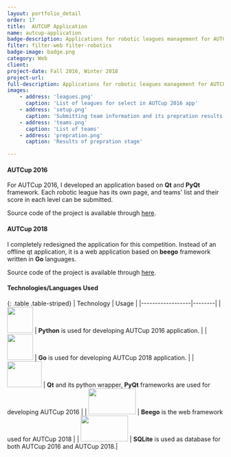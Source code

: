 ```yaml
---
layout: portfolio_detail
order: 17
title:  AUTCUP Application
name: autcup-application
badge-description: Applications for robotic leagues management for AUTCUP 2018 and AUTCUP 2016 international competitions.
filter: filter-web filter-robotics
badge-image: badge.png
category: Web
client:
project-date: Fall 2016, Winter 2018
project-url:
full-description: Applications for robotic leagues management for AUTCUP 2018 and AUTCUP 2016 international competitions.
images:
    - address: 'leagues.png'
      caption: 'List of leagues for select in AUTCup 2016 app'
    - address: 'setup.png'
      caption: 'Submitting team information and its prepration results'
    - address: 'teams.png'
      caption: 'List of teams'
    - address: 'prepration.png'
      caption: 'Results of prepration stage'

---
```

#### AUTCup 2016
For AUTCup 2016, I developed an application based on **Qt** and **PyQt** framework. Each robotic league has its own page, and teams' list and their score in each level can be submitted.

<i class="bx bxl-github"></i>  Source code of the project is available through [here](https://github.com/Abradat/AUTCUP2016Application).
#### AUTCup 2018
I completely redesigned the application for this competition. Instead of an offline qt application, it is a web application based on **beego** framework written in **Go** languages.

<i class="bx bxl-github"></i> Source code of the project is available through [here](https://github.com/abradat/autcup2018-webapp).
#### Technologies/Languages Used

{: .table .table-striped}
| Technology | Usage |
|------------------|--------|
| <img src="{{'assets/img/portfolio/technologies/python.png' | relative_url}}" width="60" height="60"> | **Python** is used for developing AUTCup 2016 application. |
| <img src="{{'assets/img/portfolio/technologies/go.png' | relative_url}}" width="60" height="60"> | **Go** is used for developing AUTCup 2018 application. |
| <img src="{{'assets/img/portfolio/technologies/qt.png' | relative_url}}" width="80" height="60"> | **Qt** and its python wrapper, **PyQt** frameworks are used for developing AUTCup 2016 |
| <img src="{{'assets/img/portfolio/technologies/beego.png' | relative_url}}" width="110" height="60"> | **Beego** is the web framework used for AUTCup 2018 |
| <img src="{{'assets/img/portfolio/technologies/sqlite.png' | relative_url}}" width="110" height="60"> | **SQLite** is used as database for both AUTCup 2016 and AUTCup 2018.|
